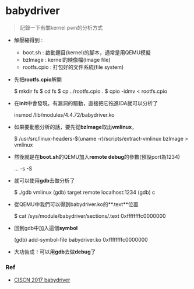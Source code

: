 # babydriver
> 記錄一下有關kernel pwn的分析方式

* 解壓縮得到 :
    * boot.sh : 啟動題目(kernel)的腳本，通常是用QEMU模擬
    * bzImage : kernel的映像檔(Image file)
    * rootfs.cpio : 打包好的文件系統(file system)

* 先把**rootfs.cpio**解開
    
    $ mkdir fs
    $ cd fs
    $ cp ../rootfs.cpio .
    $ cpio -idmv < rootfs.cpio

* 在**init**中會發現，有漏洞的驅動，直接把它拖進IDA就可以分析了

    insmod /lib/modules/4.4.72/babydriver.ko

* 如果要動態分析的話，要先從**bzImage**取出**vmlinux**，

   $ /usr/src/linux-headers-$(uname -r)/scripts/extract-vmlinux bzImage > vmlinux

* 然後就是在**boot.sh**的QEMU加入**remote debug**的參數(預設port為1234)

    ... -s -S

* 就可以使用**gdb**去做分析了

    $ ./gdb vmlinux
    (gdb) target remote localhost:1234
    (gdb) c

* 從QEMU中我們可以得到babydriver.ko的**.text**位置

    $ cat /sys/module/babydriver/sections/.text
    0xffffffffc0000000

* 回到gdb中加入這個**symbol**

    (gdb) add-symbol-file babydriver.ko 0xffffffffc0000000

* 大功告成！可以用**gdb**去做**debug**了


### Ref

* [CISCN 2017 babydriver](https://beafb1b1.github.io/kernel/ciscn_2017_babydriver_UAF/#_3)



